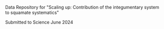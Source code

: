 Data Repository for "Scaling up: Contribution of the integumentary system to squamate systematics"

Submitted to Science June 2024
